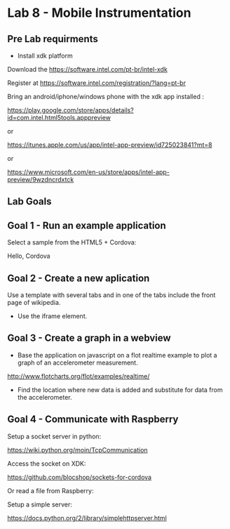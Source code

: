 # Lab 8 - Mobile Instrumentation 

## Pre Lab requirments

* Install xdk platform 

Download the https://software.intel.com/pt-br/intel-xdk

Register at https://software.intel.com/registration/?lang=pt-br

Bring an android/iphone/windows phone with the xdk app installed :

https://play.google.com/store/apps/details?id=com.intel.html5tools.apppreview

or

https://itunes.apple.com/us/app/intel-app-preview/id725023841?mt=8

or 

https://www.microsoft.com/en-us/store/apps/intel-app-preview/9wzdncrdxtck

## Lab Goals

## Goal 1 - Run an example application 

Select a sample from the HTML5 + Cordova: 

Hello, Cordova

## Goal 2 - Create a new aplication 

Use a template with several tabs and in one of the tabs include the front page of wikipedia.

* Use the iframe element.

## Goal 3 - Create a graph in a webview

* Base the application on javascript on a flot realtime example to plot a graph of an accelerometer measurement.

http://www.flotcharts.org/flot/examples/realtime/

* Find the location where new data is added and substitute for data from the accelerometer.

## Goal 4 - Communicate with Raspberry

Setup a socket server in python:

https://wiki.python.org/moin/TcpCommunication

Access the socket on XDK:

https://github.com/blocshop/sockets-for-cordova

Or read a file from Raspberry: 

Setup a simple server: 

https://docs.python.org/2/library/simplehttpserver.html




